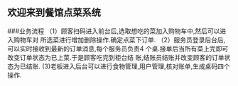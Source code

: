 ## 欢迎来到餐馆点菜系统

###业务流程
（1）顾客扫码进入前台后,选取想吃的菜加入购物车中,然后可以进入购物车对	所选菜进行增加删除操作.确定点菜下订单.
（2）服务员登录后台后,可以实时接收到最新的订单消息,每个服务员负责4	个桌.接单后当所有菜上完即可改变订单状态为已上菜.于是顾客吃完到柜台结	账,结账员结账并改变顾客的订单状态为已结账.
 (3)老板进入后台可以进行食物管理,用户管理,核对账单,生成桌码四个操作.